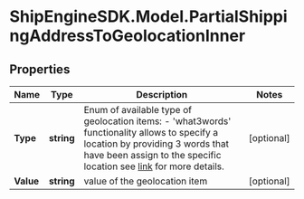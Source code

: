 # ShipEngineSDK.Model.PartialShippingAddressToGeolocationInner

## Properties

Name | Type | Description | Notes
------------ | ------------- | ------------- | -------------
**Type** | **string** | Enum of available type of geolocation items:   - &#39;what3words&#39; functionality allows to specify a location by providing 3 words that have been assign to the specific location see [link](https://what3words.com/business) for more details.  | [optional] 
**Value** | **string** | value of the geolocation item | [optional] 

